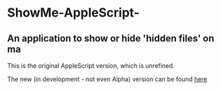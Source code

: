 # ShowMe-AppleScript-
## An application to show or hide 'hidden files' on ma

This is the original AppleScript version, which is unrefined.

The new (in development - not even Alpha) version can be found [here]()
